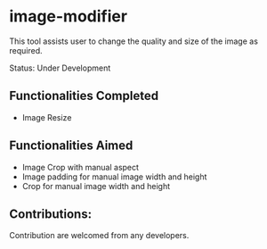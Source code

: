 # image-modifier
This tool assists user to change the quality and size of the image as required.

Status: Under Development

## Functionalities Completed
- Image Resize

## Functionalities Aimed
- Image Crop with manual aspect
- Image padding for manual image width and height
- Crop for manual image width and height



## Contributions:
Contribution are welcomed from any developers.


